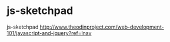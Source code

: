 # js-sketchpad
js-sketchpad http://www.theodinproject.com/web-development-101/javascript-and-jquery?ref=lnav